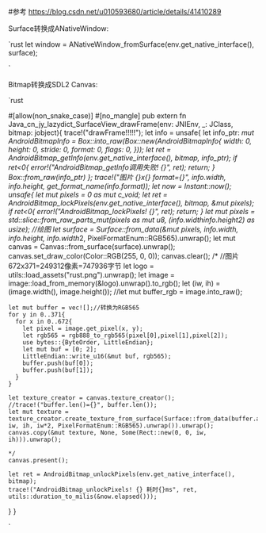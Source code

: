 
#参考 https://blog.csdn.net/u010593680/article/details/41410289

Surface转换成ANativeWindow:

`rust
let window = ANativeWindow_fromSurface(env.get_native_interface(), surface);

`

Bitmap转换成SDL2 Canvas:

`rust

#[allow(non_snake_case)]
#[no_mangle]
pub extern fn Java_cn_jy_lazydict_SurfaceView_drawFrame(env: JNIEnv, _: JClass, bitmap: jobject){
  trace!("drawFrame!!!!!");
  let info = unsafe{
    let info_ptr: *mut AndroidBitmapInfo = Box::into_raw(Box::new(AndroidBitmapInfo{
      width: 0,
      height: 0,
      stride: 0,
      format: 0,
      flags: 0,
    }));
    let ret = AndroidBitmap_getInfo(env.get_native_interface(), bitmap, info_ptr);
    if ret<0{
      error!("AndroidBitmap_getInfo调用失败! {}", ret);
      return;
    }
    Box::from_raw(info_ptr)
  };
  trace!("图片 {}x{} format={}", info.width, info.height, get_format_name(info.format));
  let now = Instant::now();
  unsafe{
    let mut pixels = 0 as *mut c_void;
    let ret = AndroidBitmap_lockPixels(env.get_native_interface(), bitmap, &mut pixels);
    if ret<0{
      error!("AndroidBitmap_lockPixels! {}", ret);
      return;
    }
    let mut pixels = std::slice::from_raw_parts_mut(pixels as *mut u8, (info.width*info.height*2) as usize);
    //绘图
    let surface = Surface::from_data(&mut pixels, info.width, info.height, info.width*2, PixelFormatEnum::RGB565).unwrap();
    let mut canvas = Canvas::from_surface(surface).unwrap();
    canvas.set_draw_color(Color::RGB(255, 0, 0));
    canvas.clear();
    /*
    //图片 672x371=249312像素=747936字节
    let logo = utils::load_assets("rust.png").unwrap();
    let image = image::load_from_memory(&logo).unwrap().to_rgb();
    let (iw, ih) = (image.width(), image.height());
    //let mut buffer_rgb = image.into_raw();

    let mut buffer = vec![];//转换为RGB565
    for y in 0..371{
      for x in 0..672{
        let pixel = image.get_pixel(x, y);
        let rgb565 = rgb888_to_rgb565(pixel[0],pixel[1],pixel[2]);
        use bytes::{ByteOrder, LittleEndian};
        let mut buf = [0; 2];
        LittleEndian::write_u16(&mut buf, rgb565);
        buffer.push(buf[0]);
        buffer.push(buf[1]);
      }
    }

    let texture_creator = canvas.texture_creator();
    //trace!("buffer.len()={}", buffer.len());
    let mut texture = texture_creator.create_texture_from_surface(Surface::from_data(buffer.as_mut_slice(), iw, ih, iw*2, PixelFormatEnum::RGB565).unwrap()).unwrap();
    canvas.copy(&mut texture, None, Some(Rect::new(0, 0, iw, ih))).unwrap();

    */
    canvas.present();

    let ret = AndroidBitmap_unlockPixels(env.get_native_interface(), bitmap);
    trace!("AndroidBitmap_unlockPixels! {} 耗时{}ms", ret, utils::duration_to_milis(&now.elapsed()));
  }
}

`